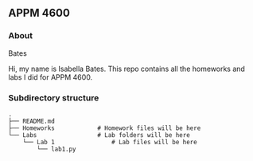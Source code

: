 ## APPM 4600
### About
Bates

Hi, my name is Isabella Bates. This repo contains all the homeworks and labs I did for APPM 4600.

### Subdirectory structure
    .
    ├── README.md
    ├── Homeworks            # Homework files will be here
    └── Labs                 # Lab folders will be here
        └── Lab 1                # Lab files will be here
            └── lab1.py